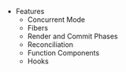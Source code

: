- Features
  - Concurrent Mode
  - Fibers
  - Render and Commit Phases
  - Reconciliation
  - Function Components
  - Hooks
